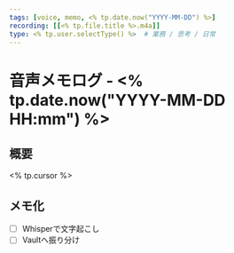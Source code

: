 ```yaml
---
tags: [voice, memo, <% tp.date.now("YYYY-MM-DD") %>]
recording: [[<% tp.file.title %>.m4a]]
type: <% tp.user.selectType() %>  # 業務 / 思考 / 日常
---
```


# 音声メモログ - <% tp.date.now("YYYY-MM-DD HH:mm") %>

## 概要
<% tp.cursor %>

## メモ化
- [ ] Whisperで文字起こし
- [ ] Vaultへ振り分け